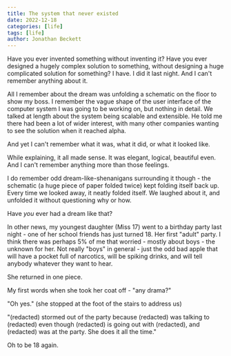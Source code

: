```yaml
---
title: The system that never existed
date: 2022-12-18
categories: [life]
tags: [life]
author: Jonathan Beckett
---
```


Have you ever invented something without inventing it? Have you ever designed a hugely complex solution to something, without designing a huge complicated solution for something? I have. I did it last night. And I can't remember anything about it.

All I remember about the dream was unfolding a schematic on the floor to show my boss. I remember the vague shape of the user interface of the computer system I was going to be working on, but nothing in detail. We talked at length about the system being scalable and extensible. He told me there had been a lot of wider interest, with many other companies wanting to see the solution when it reached alpha.

And yet I can't remember what it was, what it did, or what it looked like.

While explaining, it all made sense. It was elegant, logical, beautiful even. And I can't remember anything more than those feelings.

I do remember odd dream-like-shenanigans surrounding it though - the schematic (a huge piece of paper folded twice) kept folding itself back up. Every time we looked away, it neatly folded itself. We laughed about it, and unfolded it without questioning why or how.

Have *you* ever had a dream like that?

In other news, my youngest daughter (Miss 17) went to a birthday party last night - one of her school friends has just turned 18. Her first "adult" party. I think there was perhaps 5% of me that worried - mostly about boys - the unknown for her. Not really "boys" in general - just the odd bad apple that will have a pocket full of narcotics, will be spiking drinks, and will tell anybody whatever they want to hear.

She returned in one piece.

My first words when she took her coat off - "any drama?"

"Oh yes." (she stopped at the foot of the stairs to address us)

"(redacted) stormed out of the party because (redacted) was talking to (redacted) even though (redacted) is going out with (redacted), and (redacted) was at the party. She does it all the time."

Oh to be 18 again.